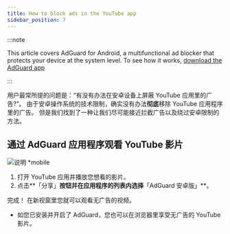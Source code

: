 ```yaml
---
title: How to block ads in the YouTube app
sidebar_position: 7
---
```


:::note

This article covers AdGuard for Android, a multifunctional ad blocker that protects your device at the system level. To see how it works, [download the AdGuard app](https://adguard.com/download.html?auto=true)

:::

用户最常所提的问题是：“有没有办法在安卓设备上屏蔽 YouTube 应用里的广告?”。 由于安卓操作系统的技术限制，确实没有办法**彻底**移除 YouTube 应用程序里的广告。 但是我们找到了一种让我们尽可能接近拦截广告以及绕过安卓限制的方法。


## 通过 AdGuard 应用程序观看 YouTube 影片

![说明 *mobile](https://cdn.adtidy.org/public/Adguard/Blog/Android/3-6/share.gif)

1. 打开 YouTube 应用并播放您想看的影片。
2. 点击**「分享」**按钮并在应用程序的列表内选择**「AdGuard 安卓版」**。

完成！ 在新视窗里您就可以观看无广告的视频。

* 如您已安装并开启了 AdGuard，您也可以在浏览器里享受无广告的 YouTube 影片。